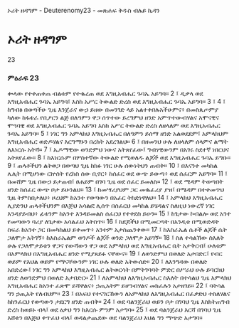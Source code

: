 ﻿
 ኦሪት ዘዳግም - Deuterenomy23 - መጽሐፍ ቅዱስ ብሉይ ኪዳን
# ኦሪት ዘዳግም
23
### ምዕራፍ 23
ቍላው የተቀጠቀጠ ብልቱም የተቈረጠ ወደ እግዚአብሔር ጉባኤ አይግባ።
2 ፤ ዲቃላ ወደ እግዚአብሔር ጉባኤ አይግባ፤ እስከ አሥር ትውልድ ድረስ ወደ እግዚአብሔር ጉባኤ አይግባ።
3 ፤
4 ፤ ከግብፅ በወጣችሁ ጊዜ እንጀራና ውኃ ይዘው በመንገድ ላይ አልተቀበሉአችሁምና፥ በመስጴጦምያ ካለው ከፋቱራ የቢዖርን ልጅ በለዓምን ዋጋ ሰጥተው ይረግምህ ዘንድ አምጥተውብሃልና አሞናዊና ሞዓባዊ ወደ እግዚአብሔር ጉባኤ አይግባ እስከ አሥር ትውልድ ድረስ ለዘላለም ወደ እግዚአብሔር ጉባኤ አይግባ።
5 ፤ ነገር ግን አምላክህ እግዚአብሔር በለዓምን ይሰማ ዘንድ አልወደደም፤ አምላክህም እግዚአብሔር ወድዶሃልና እርግማኑን በረከት አደረገልህ።
6 ፤ በዘመንህ ሁሉ ለዘላለም ሰላምና ልማት ለእነርሱ አትሻ።
7 ፤ ኤዶማዊው ወንድምህ ነውና አትጸየፈው፤ ግብፃዊውንም በአገሩ ስደተኛ ነበርህና አትጸየፈው።
8 ፤ ከእነርሱም በሦስተኛው ትውልድ የሚወለዱ ልጆች ወደ እግዚአብሔር ጉባኤ ይግቡ።
9 ፤ ጠላቶችህን ልትወጋ በወጣህ ጊዜ ከክፉ ነገር ሁሉ ሰውነትህን ጠብቅ።
10 ፤ በእናንተ መካከል ሌሊት በሚሆነው ርኵሰት የረከስ ሰው ቢኖር፥ ከሰፈር ወደ ውጭ ይውጣ፥ ወደ ሰፈርም አይግባ።
11 ፤ በመሸም ጊዜ በውኃ ይታጠብ፤ ፀሐይም በገባ ጊዜ ወደ ሰፈር ይመለስ።
12 ፤ ወደ ሜዳም ትወጣበት ዘንድ ከሰፈር ውጭ ቦታ ይሁንልህ።
13 ፤ ከመሣሪያህም ጋር መቈፈሪያ ያዝ፤ በሜዳም በተቀመጥህ ጊዜ ትምስበታለህ፥ ዞረህም ከአንተ የወጣውን በአፈር ትከድነዋለህ።
14 ፤ አምላክህ እግዚአብሔር ሊያድንህ ጠላቶችህንም በእጅህ አሳልፎ ሊሰጥ በሰፈርህ መካከል ይሄዳልና ስለዚህ ነውረኛ ነገር እንዳያይብህ፥ ፊቱንም ከአንተ እንዳይመልስ ሰፈርህ የተቀደስ ይሁን።
15 ፤ ከጌታው ኮብልሎ ወደ አንተ የመጣውን ባሪያ ለጌታው አሳልፈህ አትስጥ።
16 ፤ ከደጆችህ በሚመርጣት በአንዲቱ በሚወድዳት ስፍራ ከአንተ ጋር በመካከልህ ይቀመጥ፥ አንተም አታስጨንቀው።
17 ፤ ከእስራኤል ሴቶች ልጆች ሴት ጋለሞታ አትገኝ፥ ከእስራኤልም ወንዶች ልጆች ወንድ ጋለሞታ አይገኝ።
18 ፤ ስለ ተሳልኸው ስእለት ሁሉ የጋለሞታይቱን ዋጋና የውሻውን ዋጋ ወደ አምላክህ ወደ እግዚአብሔር ቤት አታቅርብ፤ ሁለቱም በአምላክህ በእግዚአብሔር ዘንድ የሚያጸይፉ ናቸውና።
19 ፤ ለወንድምህ በወለድ አታበድር፤ የብር ወይም የእህል ወይም የማናቸውንም ነገር ሁሉ ወለድ አትውሰድ።
20 ፤ ለእንግዳው በወለድ አበድረው፤ ነገር ግን አምላክህ እግዚአብሔር ልትወርሳት በምትገባባት ምድር በሥራህ ሁሉ ይባርክህ ዘንድ ለወንድምህ በወለድ አታበድር።
21 ፤ ለአምላክህ ለእግዚአብሔር ስእለት በተሳልህ ጊዜ አምላክህ እግዚአብሔር ከአንተ ፈጽሞ ይሻዋልና፥ ኃጢአትም ይሆንብሃልና መክፈሉን አታዘገይ።
22 ፤ ባትሳል ግን ኃጢአት የለብህም።
23 ፤ በአፍህ የተናገርኸውን ለአምላክህ ለእግዚአብሔር በፈቃድህ ተስለሃልና ከከንፈርህ የወጣውን ታደርግ ዘንድ ጠብቅ።
24 ፤ ወደ ባልንጀራህ ወይን ቦታ በገባህ ጊዜ እስክትጠግብ ድረስ ከወይኑ ብላ፤ ወደ ዕቃህ ግን ከእርሱ ምንም አታግባ።
25 ፤ ወደ ባልንጀራህ እርሻ በገባህ ጊዜ እሸቱን በእጅህ ቀጥፈህ ብላ፤ ወዳልታጨደው ወደ ባልንጀራህ እህል ግን ማጭድ አታግባ። 
